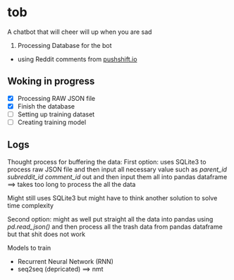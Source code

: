 # tob
A chatbot that will cheer will up when you are sad

1. Processing Database for the bot
  - using Reddit comments from [pushshift.io](https://files.pushshift.io/reddit/comments/)

## Woking in progress
- [x] Processing RAW JSON file
- [x] Finish the database
- [ ] Setting up training dataset
- [ ] Creating training model

## Logs

Thought process for buffering the data:
First option: uses SQLite3 to process raw JSON file and then input all necessary value such as _parent_id_ _subreddit_id_ _comment_id_ out
and then input them all into pandas dataframe ==> takes too long to process the all the data

Might still uses SQLite3 but might have to think another solution to solve time complexity


Second option: might as well put straight all the data into pandas using _pd.read_json()_ and then process all the trash data from pandas
dataframe but that shit does not work

Models to train
- Recurrent Neural Network (RNN)
- seq2seq (depricated) ==> nmt
